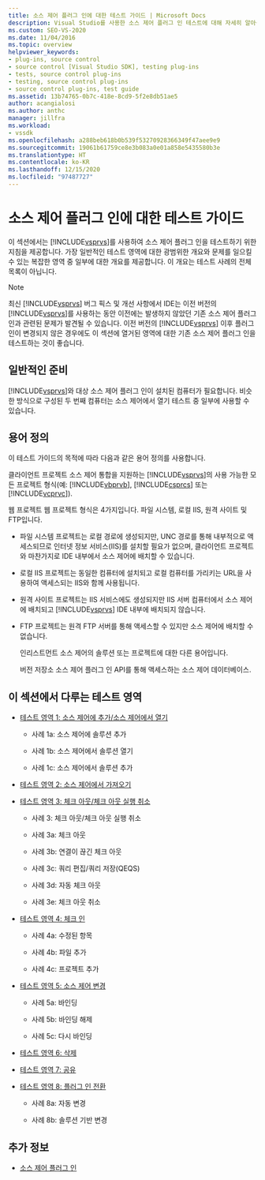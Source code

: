 ```yaml
---
title: 소스 제어 플러그 인에 대한 테스트 가이드 | Microsoft Docs
description: Visual Studio를 사용한 소스 제어 플러그 인 테스트에 대해 자세히 알아봅니다. 이 개요는 일반적인 테스트 영역을 포함합니다.
ms.custom: SEO-VS-2020
ms.date: 11/04/2016
ms.topic: overview
helpviewer_keywords:
- plug-ins, source control
- source control [Visual Studio SDK], testing plug-ins
- tests, source control plug-ins
- testing, source control plug-ins
- source control plug-ins, test guide
ms.assetid: 13b74765-0b7c-418e-8cd9-5f2e8db51ae5
author: acangialosi
ms.author: anthc
manager: jillfra
ms.workload:
- vssdk
ms.openlocfilehash: a288beb618b0b539f53270928366349f47aee9e9
ms.sourcegitcommit: 19061b61759ce8e3b083a0e01a858e5435580b3e
ms.translationtype: HT
ms.contentlocale: ko-KR
ms.lasthandoff: 12/15/2020
ms.locfileid: "97487727"
---
```

# <a name="test-guide-for-source-control-plug-ins"></a>소스 제어 플러그 인에 대한 테스트 가이드
이 섹션에서는 [!INCLUDE[vsprvs](../../code-quality/includes/vsprvs_md.md)]를 사용하여 소스 제어 플러그 인을 테스트하기 위한 지침을 제공합니다. 가장 일반적인 테스트 영역에 대한 광범위한 개요와 문제를 일으킬 수 있는 복잡한 영역 중 일부에 대한 개요를 제공합니다. 이 개요는 테스트 사례의 전체 목록이 아닙니다.

> [!NOTE]
> 최신 [!INCLUDE[vsprvs](../../code-quality/includes/vsprvs_md.md)] 버그 픽스 및 개선 사항에서 IDE는 이전 버전의 [!INCLUDE[vsprvs](../../code-quality/includes/vsprvs_md.md)]를 사용하는 동안 이전에는 발생하지 않았던 기존 소스 제어 플러그 인과 관련된 문제가 발견될 수 있습니다. 이전 버전의 [!INCLUDE[vsprvs](../../code-quality/includes/vsprvs_md.md)] 이후 플러그 인이 변경되지 않은 경우에도 이 섹션에 열거된 영역에 대한 기존 소스 제어 플러그 인을 테스트하는 것이 좋습니다.

## <a name="common-preparation"></a>일반적인 준비
 [!INCLUDE[vsprvs](../../code-quality/includes/vsprvs_md.md)]와 대상 소스 제어 플러그 인이 설치된 컴퓨터가 필요합니다. 비슷한 방식으로 구성된 두 번째 컴퓨터는 소스 제어에서 열기 테스트 중 일부에 사용할 수 있습니다.

## <a name="definition-of-terms"></a>용어 정의
 이 테스트 가이드의 목적에 따라 다음과 같은 용어 정의를 사용합니다.

 클라이언트 프로젝트 소스 제어 통합을 지원하는 [!INCLUDE[vsprvs](../../code-quality/includes/vsprvs_md.md)]의 사용 가능한 모든 프로젝트 형식(예: [!INCLUDE[vbprvb](../../code-quality/includes/vbprvb_md.md)], [!INCLUDE[csprcs](../../data-tools/includes/csprcs_md.md)] 또는 [!INCLUDE[vcprvc](../../code-quality/includes/vcprvc_md.md)]).

 웹 프로젝트 웹 프로젝트 형식은 4가지입니다. 파일 시스템, 로컬 IIS, 원격 사이트 및 FTP입니다.

- 파일 시스템 프로젝트는 로컬 경로에 생성되지만, UNC 경로를 통해 내부적으로 액세스되므로 인터넷 정보 서비스(IIS)를 설치할 필요가 없으며, 클라이언트 프로젝트와 마찬가지로 IDE 내부에서 소스 제어에 배치할 수 있습니다.

- 로컬 IIS 프로젝트는 동일한 컴퓨터에 설치되고 로컬 컴퓨터를 가리키는 URL을 사용하여 액세스되는 IIS와 함께 사용됩니다.

- 원격 사이트 프로젝트는 IIS 서비스에도 생성되지만 IIS 서버 컴퓨터에서 소스 제어에 배치되고 [!INCLUDE[vsprvs](../../code-quality/includes/vsprvs_md.md)] IDE 내부에 배치되지 않습니다.

- FTP 프로젝트는 원격 FTP 서버를 통해 액세스할 수 있지만 소스 제어에 배치할 수 없습니다.

  인리스트먼트 소스 제어의 솔루션 또는 프로젝트에 대한 다른 용어입니다.

  버전 저장소 소스 제어 플러그 인 API를 통해 액세스하는 소스 제어 데이터베이스.

## <a name="test-areas-covered-in-this-section"></a>이 섹션에서 다루는 테스트 영역

- [테스트 영역 1: 소스 제어에 추가/소스 제어에서 열기](../../extensibility/internals/test-area-1-add-to-open-from-source-control.md)

  - 사례 1a: 소스 제어에 솔루션 추가

  - 사례 1b: 소스 제어에서 솔루션 열기

  - 사례 1c: 소스 제어에서 솔루션 추가

- [테스트 영역 2: 소스 제어에서 가져오기](../../extensibility/internals/test-area-2-get-from-source-control.md)

- [테스트 영역 3: 체크 아웃/체크 아웃 실행 취소](../../extensibility/internals/test-area-3-check-out-undo-checkout.md)

  - 사례 3: 체크 아웃/체크 아웃 실행 취소

  - 사례 3a: 체크 아웃

  - 사례 3b: 연결이 끊긴 체크 아웃

  - 사례 3c: 쿼리 편집/쿼리 저장(QEQS)

  - 사례 3d: 자동 체크 아웃

  - 사례 3e: 체크 아웃 취소

- [테스트 영역 4: 체크 인](../../extensibility/internals/test-area-4-check-in.md)

  - 사례 4a: 수정된 항목

  - 사례 4b: 파일 추가

  - 사례 4c: 프로젝트 추가

- [테스트 영역 5: 소스 제어 변경](../../extensibility/internals/test-area-5-change-source-control.md)

  - 사례 5a: 바인딩

  - 사례 5b: 바인딩 해제

  - 사례 5c: 다시 바인딩

- [테스트 영역 6: 삭제](../../extensibility/internals/test-area-6-delete.md)

- [테스트 영역 7: 공유](../../extensibility/internals/test-area-7-share.md)

- [테스트 영역 8: 플러그 인 전환](../../extensibility/internals/test-area-8-plug-in-switching.md)

  - 사례 8a: 자동 변경

  - 사례 8b: 솔루션 기반 변경

## <a name="see-also"></a>추가 정보
- [소스 제어 플러그 인](../../extensibility/source-control-plug-ins.md)
